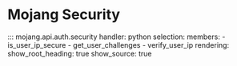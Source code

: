 Mojang Security
===

::: mojang.api.auth.security
    handler: python
    selection:
      members:
        - is_user_ip_secure
        - get_user_challenges
        - verify_user_ip
    rendering:
      show_root_heading: true
      show_source: true
